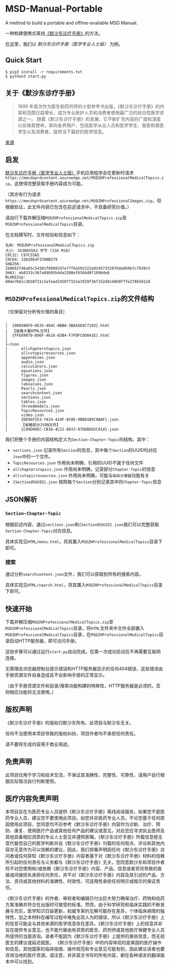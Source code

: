 # MSD-Manual-Portable
A method to build a portable and offline-available MSD Manual.

一种构建便携式离线[《默沙东诊疗手册》](https://www.msdmanuals.cn/professional/)的方法。

在这里，我们以 *默沙东诊疗手册（医学专业人士版）* 为例。

## Quick Start
```shell
$ pip3 install -r requirements.txt
$ python3 start.py
```

## 关于《默沙东诊疗手册》
> 1899 年首次作为医生和药剂师的小型参考书出版，《默沙东诊疗手册》的内容和范围日益增长，成为专业医护人员和消费者使用最广泛的综合性医学资源之一。 随着《默沙东诊疗手册》的发展，它不断扩充内容的广度和深度以反映其使命，即向各界用户，包括医学从业人员和医学学生、兽医和兽医学生以及消费者，提供当下最好的医学信息。

[来源](https://www.msdmanuals.cn/professional/resourcespages/about-the-manuals)

## 启发
[默沙东诊疗手册（医学专业人士版）](https://play.google.com/store/apps/details?id=com.msd.professionalChinese)手机应用程序会在更新时请求`https://mmcdnprdcontent.azureedge.net/MSDZHProfessionalMedicalTopics.zip`，这使得完整获取手册内容成为可能。

（其亦有行为请求`https://mmcdnprdcontent.azureedge.net/MSDZHProfessionalImages.zip`，但根据验证，此文件内容已包含在前述请求中，不具备研究价值。）

请自行下载并解压缩`MSDZHProfessionalMedicalTopics.zip`至`MSDZHProfessionalMedicalTopics`目录。

在文档撰写时，文件校验和信息如下：

```
名称: MSDZHProfessionalMedicalTopics.zip
大小: 163803563 字节 (156 MiB)
CRC32: C97C55A5
CRC64: 15D20E4F37A0B579
SHA256: 2b0662f46a65c54381f0998247ef7f6a592322e82457352876da869b7c7920c5
SHA1: eb8333c36fa09b95b4da2388ef6564d0f1096de8
BLAKE2sp: d0de7b61c3b50721c5afead245077153a3559f36f152d8148b9f7fe278b5912d
```

## `MSDZHProfessionalMedicalTopics.zip`的文件结构
（仅保留对分析有价值的条目）
```tree
.
│  {000306F9-0E35-484C-8BBA-3BA56E6C7193}.html
│  【省略大量HTML文件】
│  {FFE89070-B96F-4616-83B4-F7FDFC6D041E}.html
│
├─Json
│      allchapterstopics.json
│      allcvtopicresources.json
│      appendixes.json
│      audio.json
│      calculators.json
│      equations.json
│      figures.json
│      images.json
│      labvalues.json
│      Pearls.json
│      searchcontent.json
│      sections.json
│      tables.json
│      threedmodels.json
│      TopicResources.json
│      video.json
│      {DE96F353-7424-424F-8C0E-9BB81B9C9BAF}.json
│      【省略部分JSON文件】
│      {C09D09EC-CB3A-4C21-8033-07DDBE02C814}.json
```

我们将整个手册的内容结构定义为`Section-Chapter-Topic`的结构，其中：
* `sections.json` 记录所有`Section`的信息，其中每个`Section`的UUID均对应`Json`中的一个文件。
* `TopicResources.json` 作用尚未明确，引用的UUID不属于任何文件
* `allchapterstopics.json` 作用尚未明确，记录部分`Chapter-Topic`的信息
* `allcvtopicresources.json` 作用尚未明确，可能与`临床计算器`功能有关
* `{Section的UUID}.json` 按照每个`Section`分别记录其中的`Chapter-Topic`信息

## JSON解析

### `Section-Chapter-Topic`
根据前述内容，通过`sections.json`和`{Section的UUID}.json`我们可以完整获取`Section-Chapter-Topic`对应信息。

具体实现见`HTML/menu.html`，将其置入`MSDZHProfessionalMedicalTopics`目录下即可。

### 搜索
通过分析`searchcontent.json`文件，我们可以获取到所有的搜索内容。

具体实现见`HTML/search.html`，将其置入`MSDZHProfessionalMedicalTopics`目录下即可。

## 快速开始
下载并解压缩`MSDZHProfessionalMedicalTopics.zip`至`MSDZHProfessionalMedicalTopics`目录，将`HTML`文件夹中文件全部置入`MSDZHProfessionalMedicalTopics`目录，在`MSDZHProfessionalMedicalTopics`目录启动HTTP服务器，即可访问手册。

这些步骤可以通过运行`start.py`自动完成，在第一次成功启动后不再需要互联网连接。

无需理会浏览器控制台提示错误和HTTP服务器显示的任何404错误，这些错误由手册资源文件自身造成且不会影响手册的正常显示。

（由于手册资源文件和目录/搜索功能构建的特殊性，HTTP服务器是必须的，否则相应功能将无法使用。）

## 版权声明
《默沙东诊疗手册》的版权归默沙东所有。此项目与默沙东无关。

任何不当使用本项目导致的版权纠纷，项目作者均不承担任何责任。

请不要将生成内容用于商业用途。

## 免责声明
此项目仅用于学习和技术交流，不保证其准确性、完整性、可靠性，请用户自行根据实际情况自行判断使用。

## 医疗内容免责声明 
本项目旨在为医药专业人员提供《默沙东诊疗手册》离线阅读服务，如果您不是医药专业人员，建议您不要使用此项目。如您并非医药专业人员，不论您基于任何原因使用此项目，您同意均不应参考《默沙东诊疗手册》内容作为诊断、治疗、预防、康复、使用医疗产品或其他任何产品的建议或意见，对此您应寻求执业医师及其他具备相应资质的专业人士意见并遵照医嘱。《默沙东诊疗手册》所载信息绝无意代替您自己的医学判断并且《默沙东诊疗手册》刊载的任何观点、评论和其他内容亦无意作为可以信赖的建议，因此，我们郑重声明因任何《默沙东诊疗手册》访问者或任何获知《默沙东诊疗手册》内容者基于对《默沙东诊疗手册》材料的信赖所引起的任何责任与义务都与《默沙东诊疗手册》无关。您同意默沙东和项目作者将不对您使用和/或依赖《默沙东诊疗手册》内容、产品、信息或者资讯导致的直接或间接损失承担任何责任，并不对《默沙东诊疗手册》内容及其引述的产品、方法、资讯或其他材料的准确性、时效性、可适用性承担任何明示或暗示的保证责任。

《默沙东诊疗手册》的作者、审校者和编辑已付出巨大努力确保治疗、药物和给药方案准确并符合在出版时可接受的标准。然而，由于科学研究和临床实践的不断发展与充实，医学知识日益更新，权威专家的见解可能存在差异，个体临床病情的独特性，加之本材料在编写过程中难免出现人为的错误，所以《默沙东诊疗手册》上的信息可能会与其他来源的医学信息存在差异。《默沙东诊疗手册》上的信息并非旨在提供专业意见，也不能代替由有资质的医生、药剂师或其他医疗保健专业人员所提供的当面咨询。读者不能因为《默沙东诊疗手册》上提供的某些信息，而无视医生的建议或延迟就医。
《默沙东诊疗手册》中的内容体现的是美国的医疗操作和信息。其他国家的临床指南、操作规范和专业意见可能有别，因此建议读者也要咨询当地的医疗资源。请注意，并非英文书写的所有内容，都在各种语言的翻译版本中可以找到。
